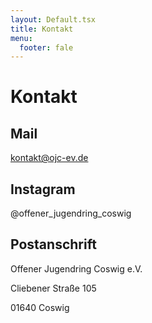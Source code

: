 ```yaml
---
layout: Default.tsx
title: Kontakt
menu:
  footer: fale
---
```

# Kontakt


## Mail
[kontakt@ojc-ev.de](mailto:kontakt@ojc-ev.de)


## Instagram
@offener_jugendring_coswig





## Postanschrift

Offener Jugendring Coswig e.V.

Cliebener Straße 105

01640 Coswig


